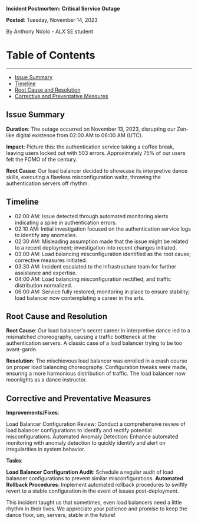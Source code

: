 **Incident Postmortem: Critical Service Outage**

**Posted**: Tuesday, November 14, 2023

By Anthony Ndolo - ALX SE student

# Table of Contents
***

* [Issue Summary](#Issue-summary)
* [Timeline](#Timeline)
* [Root Cause and Resolution](#Root-Cause-and-Resolution)
* [Corrective and Preventative Measures](#Corrective-and-Preventative-Measures)

## **Issue Summary**

**Duration**: The outage occurred on November 13, 2023, disrupting our Zen-like digital existence from 02:00 AM to 06:00 AM (UTC).

**Impact**: Picture this: the authentication service taking a coffee break, leaving users locked out with 503 errors. Approximately 75% of our users felt the FOMO of the century.

**Root Cause**: Our load balancer decided to showcase its interpretive dance skills, executing a flawless misconfiguration waltz, throwing the authentication servers off rhythm.

## **Timeline**

* 02:00 AM: Issue detected through automated monitoring alerts indicating a spike in authentication errors.
* 02:10 AM: Initial investigation focused on the authentication service logs to identify any anomalies.
* 02:30 AM: Misleading assumption made that the issue might be related to a recent deployment; investigation into recent changes initiated.
* 03:00 AM: Load balancing misconfiguration identified as the root cause; corrective measures initiated.
* 03:30 AM: Incident escalated to the infrastructure team for further assistance and expertise.
* 04:00 AM: Load balancing misconfiguration rectified, and traffic distribution normalized.
* 06:00 AM: Service fully restored; monitoring in place to ensure stability; load balancer now contemplating a career in the arts.

## **Root Cause and Resolution**

**Root Cause**: Our load balancer's secret career in interpretive dance led to a mismatched choreography, causing a traffic bottleneck at the authentication servers. A classic case of a load balancer trying to be too avant-garde.

**Resolution**: The mischievous load balancer was enrolled in a crash course on proper load balancing choreography. Configuration tweaks were made, ensuring a more harmonious distribution of traffic. The load balancer now moonlights as a dance instructor.

## **Corrective and Preventative Measures**

**Improvements/Fixes**:

Load Balancer Configuration Review: Conduct a comprehensive review of load balancer configurations to identify and rectify potential misconfigurations.
Automated Anomaly Detection: Enhance automated monitoring with anomaly detection to quickly identify and alert on irregularities in system behavior.

**Tasks**:

**Load Balancer Configuration Audit**: Schedule a regular audit of load balancer configurations to prevent similar misconfigurations.
**Automated Rollback Procedures**: Implement automated rollback procedures to swiftly revert to a stable configuration in the event of issues post-deployment.

This incident taught us that sometimes, even load balancers need a little rhythm in their lives. We appreciate your patience and promise to keep the dance floor, um, servers, stable in the future!

